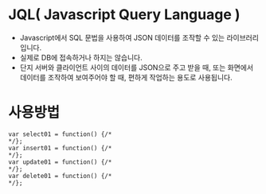 JQL( Javascript Query Language  )
=================================

* Javascript에서 SQL 문법을 사용하여 JSON 데이터를 조작할 수 있는 라이브러리 입니다.
* 실제로 DB에 접속하거나 하지는 않습니다.
* 단지 서버와 클라이언트 사이의 데이터를 JSON으로 주고 받을 때, 또는 화면에서 데이터를 조작하여 보여주어야 할 때, 편하게 작업하는 용도로 사용됩니다.


사용방법
========

    var select01 = function() {/*
    */};
    var insert01 = function() {/*
    */};
    var update01 = function() {/*
    */};
    var delete01 = function() {/*
    */};
